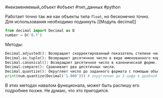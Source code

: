 #неизменяемый_объект #объект #тип_данных #python 

Работает точно так же как объекты типа `float`, но бесконечно точно. Для использования необходимо подкинуть [[Модуль decimal]]
```python
from decimal import Decimal as D
number = D('0.7')
```
 Методы:
```python
Decimal.adjusted(): Возвращает скорректированный показатель степени числа.
Decimal.as_tuple(): Возвращает десятичное число в виде именованного кортежа.
Decimal.canonical(): Возвращает десятичное число в канонической форме.
Decimal.compare(): Сравнивает два десятичных числа.
Decimal.quantize(): Округляет число до заданного формата с помощью объекта `Decimal`, который указывает формат округления.
print(num.quantize(Decimal('1.000'))) # округление до 3 цифр в дробной части
```
В этих методах навалом функционала, может быть распишу его подробнее позже. Не думаю, что это пригодится.
